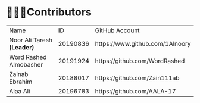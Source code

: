 # 👩🏻‍💻Contributors

<table>
  <tr>
    <td>Name</td>
    <td>ID</td>
    <td>GitHub Account</td>
  </tr>
   <tr>
     <td>Noor Ali Taresh <b>(Leader)</b></td>
    <td>20190836</td>
    <td>https://www.github.com/1Alnoory</td>
  </tr>
   <tr>
    <td>Word Rashed Almobasher</td>
    <td>20191924</td>
    <td>https://github.com/WordRashed</td>
  </tr>
    <tr>
    <td>Zainab Ebrahim</td>
    <td>20188017</td>
    <td>https://github.com/Zain111ab</td>
  </tr>
    <tr>
    <td>Alaa Ali</td>
    <td>20196783</td>
    <td>https://github.com/AALA-17</td>
  </tr>
</table>
